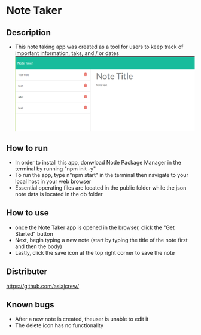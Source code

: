 # Note Taker
## Description
- This note taking app was created as a tool for users to keep track of important information, taks, and / or dates
![website snippit](https://github.com/asiajcrew/Note-Taker/blob/main/public/assets/img/Screenshot.png)
## How to run
- In order to install this app, donwload Node Package Manager in the terminal by running "npm init -y"
- To run the app, type n"npm start" in the terminal then navigate to your local host in your web browser
- Essential operating files are located in the public folder while the json note data is located in the db folder
## How to use
- once the Note Taker app is opened in the browser, click the "Get Started" button
- Next, begin typing a new note (start by typing the title of the note first and then the body)
- Lastly, click the save icon at the top right corner to save the note
## Distributer
https://github.com/asiajcrew/
## Known bugs
- After a new note is created, theuser is unable to edit it
- The delete icon has no functionality
